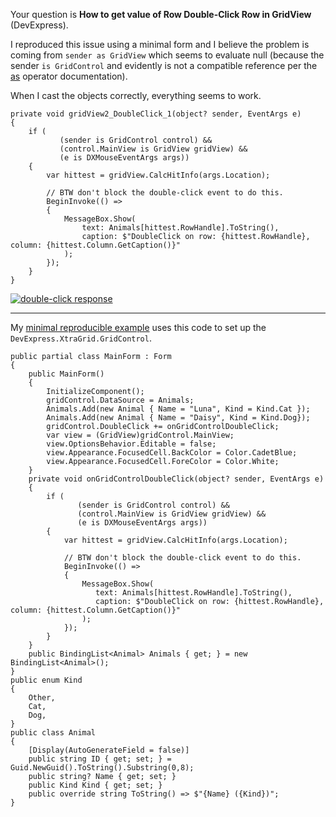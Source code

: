Your question is **How to get value of Row Double-Click Row in GridView** (DevExpress). 

I reproduced this issue using a minimal form and I believe the problem is coming from `sender as GridView` which seems to evaluate null (because the sender `is GridControl` and evidently is not a compatible reference per the [as](https://learn.microsoft.com/en-us/dotnet/csharp/language-reference/operators/type-testing-and-cast#as-operator) operator documentation). 

When I cast the objects correctly, everything seems to work.

    private void gridView2_DoubleClick_1(object? sender, EventArgs e)
    {
        if (
               (sender is GridControl control) &&
               (control.MainView is GridView gridView) &&
               (e is DXMouseEventArgs args))
        {
            var hittest = gridView.CalcHitInfo(args.Location);

            // BTW don't block the double-click event to do this.
            BeginInvoke(() =>
            {
                MessageBox.Show(
                    text: Animals[hittest.RowHandle].ToString(),
                    caption: $"DoubleClick on row: {hittest.RowHandle}, column: {hittest.Column.GetCaption()}"
                );
            });
        }
    }

[![double-click response][1]][1]

***
My [minimal reproducible example](https://stackoverflow.com/help/minimal-reproducible-example) uses this code to set up the `DevExpress.XtraGrid.GridControl`.

    public partial class MainForm : Form
    {
        public MainForm()
        {
            InitializeComponent();
            gridControl.DataSource = Animals;
            Animals.Add(new Animal { Name = "Luna", Kind = Kind.Cat });
            Animals.Add(new Animal { Name = "Daisy", Kind = Kind.Dog});
            gridControl.DoubleClick += onGridControlDoubleClick;
            var view = (GridView)gridControl.MainView;
            view.OptionsBehavior.Editable = false;
            view.Appearance.FocusedCell.BackColor = Color.CadetBlue;
            view.Appearance.FocusedCell.ForeColor = Color.White;
        }
        private void onGridControlDoubleClick(object? sender, EventArgs e)
        {
            if (
                   (sender is GridControl control) &&
                   (control.MainView is GridView gridView) &&
                   (e is DXMouseEventArgs args))
            {
                var hittest = gridView.CalcHitInfo(args.Location);

                // BTW don't block the double-click event to do this.
                BeginInvoke(() =>
                {
                    MessageBox.Show(
                       text: Animals[hittest.RowHandle].ToString(),
                       caption: $"DoubleClick on row: {hittest.RowHandle}, column: {hittest.Column.GetCaption()}"
                    );
                });
            }
        }
        public BindingList<Animal> Animals { get; } = new BindingList<Animal>();
    }
    public enum Kind
    {
        Other,
        Cat,
        Dog,
    }
    public class Animal
    {
        [Display(AutoGenerateField = false)]
        public string ID { get; set; } = Guid.NewGuid().ToString().Substring(0,8);
        public string? Name { get; set; }
        public Kind Kind { get; set; }
        public override string ToString() => $"{Name} ({Kind})";
    }
    
  [1]: https://i.stack.imgur.com/sD5Vw.png
